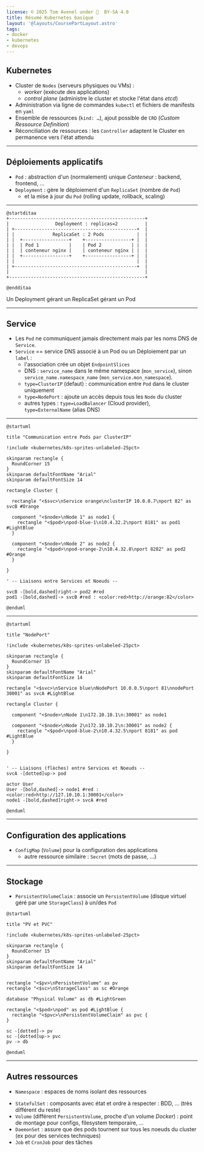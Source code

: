 ```yaml
---
license: © 2025 Tom Avenel under 󰵫  BY-SA 4.0
title: Résumé Kubernetes basique
layout: '@layouts/CoursePartLayout.astro'
tags:
- docker
- kubernetes
- devops
---
```


## Kubernetes

- Cluster de `Nodes` (serveurs physiques ou VMs) :
  - _worker_ (exécute des applications)
  - _control plane_ (administre le cluster et stocke l'état dans _etcd_)
- Administration via ligne de commandes `kubectl` et fichiers de manifests en `yaml`
- Ensemble de ressources (`kind: …`), ajout possible de `CRD` (_Custom Ressource Definition_)
- Réconciliation de ressources : les `Controller` adaptent le Cluster en permanence vers l'état attendu

---

## Déploiements applicatifs

- `Pod` : abstraction d'un (normalement) unique _Conteneur_ : backend, frontend, …
- `Deployment` : gère le déploiement d'un `ReplicaSet` (nombre de `Pod`)
  - et la mise à jour du `Pod` (rolling update, rollback, scaling)

---

```plantuml
@startditaa
+--------------------------------------------------+
|                 Deployment : replicas=2          |
| +---------------------------------------------+  |
| |              ReplicaSet : 2 Pods            |  |
| |  +-----------------+    +-----------------+ |  |
| |  | Pod 1           |    | Pod 2           | |  |
| |  | conteneur nginx |    | conteneur nginx | |  |
| |  +-----------------+    +-----------------+ |  |
| |                                             |  |
| +---------------------------------------------+  |
|                                                  |
+--------------------------------------------------+

@endditaa
```

<div class="caption">Un Deployment gérant un ReplicaSet gérant un Pod</div> 

---

## Service

- Les `Pod` ne communiquent jamais directement mais par les noms DNS de `Service`.
- `Service` == service DNS associé à un Pod ou un Déploiement par un `label` :
  - l'association crée un objet `EndpointSlices`
  - DNS : `service_name` dans le même namespace (`mon_service`), sinon `service_name.namespace_name` (`mon_service.mon_namespace`).
  - `type=ClusterIP` (defaut) : communication entre `Pod` dans le cluster uniquement
  - `type=NodePort` : ajoute un accès depuis tous les `Node` du cluster
  - autres types : `type=LoadBalancer` (Cloud provider), `type=ExternalName` (alias DNS)


---

```plantuml
@startuml

title "Communication entre Pods par ClusterIP"

!include <kubernetes/k8s-sprites-unlabeled-25pct>

skinparam rectangle {
  RoundCorner 15
}
skinparam defaultFontName "Arial"
skinparam defaultFontSize 14

rectangle Cluster {

  rectangle "<$svc>\nService orange\nclusterIP 10.0.0.7\nport 82" as svcB #Orange

  component "<$node>\nNode 1" as node1 {
    rectangle "<$pod>\npod-blue-1\n10.4.32.2\nport 8181" as pod1 #LightBlue
  }

  component "<$node>\nNode 2" as node2 {
    rectangle "<$pod>\npod-orange-2\n10.4.32.8\nport 8282" as pod2 #Orange
  }

}

' -- Liaisons entre Services et Noeuds --

svcB -[bold,dashed]right-> pod2 #red
pod1 -[bold,dashed]-> svcB #red : <color:red>http://orange:82</color>

@enduml
```

---

```plantuml
@startuml

title "NodePort"

!include <kubernetes/k8s-sprites-unlabeled-25pct>

skinparam rectangle {
  RoundCorner 15
}
skinparam defaultFontName "Arial"
skinparam defaultFontSize 14

rectangle "<$svc>\nService blue\nNodePort 10.0.0.5\nport 81\nnodePort 30001" as svcA #LightBlue

rectangle Cluster {

  component "<$node>\nNode 1\n172.10.10.1\n:30001" as node1
  
  component "<$node>\nNode 2\n172.10.10.2\n:30001" as node2 {
    rectangle "<$pod>\npod-blue-2\n10.4.32.5\nport 8181" as pod #LightBlue
  }

}


' -- Liaisons (flèches) entre Services et Noeuds --
svcA -[dotted]up-> pod

actor User
User -[bold,dashed]-> node1 #red : <color:red>http://127.10.10.1:30001</color>
node1 -[bold,dashed]right-> svcA #red

@enduml

```

---

## Configuration des applications

- `ConfigMap` (`Volume`) pour la configuration des applications
  - autre ressource similaire : `Secret` (mots de passe, …)

---

## Stockage

- `PersistentVolumeClaim` : associe un `PersistentVolume` (disque virtuel géré par une `StorageClass`) à un/des `Pod`

```plantuml
@startuml

title "PV et PVC"

!include <kubernetes/k8s-sprites-unlabeled-25pct>

skinparam rectangle {
  RoundCorner 15
}
skinparam defaultFontName "Arial"
skinparam defaultFontSize 14


rectangle "<$pv>\nPersistentVolume" as pv
rectangle "<$sc>\nStorageClass" as sc #Orange

database "Physical Volume" as db #LightGreen

rectangle "<$pod>\npod" as pod #LightBlue {
  rectangle "<$pvc>\nPersistentVolumeClaim" as pvc {
}

sc -[dotted]-> pv
sc -[dotted]up-> pvc
pv -> db

@enduml
```

---

## Autres ressources

* `Namespace` : espaces de noms isolant des ressources
- `StatefulSet` : composants avec état et ordre à respecter : BDD, … (très différent du reste)
- `Volume` (différent `PersistentVolume`, proche d'un volume _Docker_) : point de montage pour configs, filesystem temporaire, …
- `DaemonSet` : assure que des pods tournent sur tous les noeuds du cluster (ex pour des services techniques)
- `Job` et `CronJob` pour des tâches

